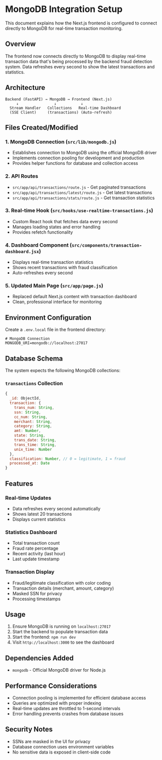 # MongoDB Integration Setup

This document explains how the Next.js frontend is configured to connect directly to MongoDB for real-time transaction monitoring.

## Overview

The frontend now connects directly to MongoDB to display real-time transaction data that's being processed by the backend fraud detection system. Data refreshes every second to show the latest transactions and statistics.

## Architecture

```
Backend (FastAPI) → MongoDB → Frontend (Next.js)
     ↓                ↓           ↓
  Stream Handler   Collections   Real-time Dashboard
  (SSE Client)     (transactions) (Auto-refresh)
```

## Files Created/Modified

### 1. MongoDB Connection (`src/lib/mongodb.js`)
- Establishes connection to MongoDB using the official MongoDB driver
- Implements connection pooling for development and production
- Provides helper functions for database and collection access

### 2. API Routes
- `src/app/api/transactions/route.js` - Get paginated transactions
- `src/app/api/transactions/latest/route.js` - Get latest transactions
- `src/app/api/transactions/stats/route.js` - Get transaction statistics

### 3. Real-time Hook (`src/hooks/use-realtime-transactions.js`)
- Custom React hook that fetches data every second
- Manages loading states and error handling
- Provides refetch functionality

### 4. Dashboard Component (`src/components/transaction-dashboard.jsx`)
- Displays real-time transaction statistics
- Shows recent transactions with fraud classification
- Auto-refreshes every second

### 5. Updated Main Page (`src/app/page.js`)
- Replaced default Next.js content with transaction dashboard
- Clean, professional interface for monitoring

## Environment Configuration

Create a `.env.local` file in the frontend directory:

```env
# MongoDB Connection
MONGODB_URI=mongodb://localhost:27017
```

## Database Schema

The system expects the following MongoDB collections:

### `transactions` Collection
```javascript
{
  _id: ObjectId,
  transaction: {
    trans_num: String,
    ssn: String,
    cc_num: String,
    merchant: String,
    category: String,
    amt: Number,
    state: String,
    trans_date: String,
    trans_time: String,
    unix_time: Number
  },
  classification: Number, // 0 = legitimate, 1 = fraud
  processed_at: Date
}
```

## Features

### Real-time Updates
- Data refreshes every second automatically
- Shows latest 20 transactions
- Displays current statistics

### Statistics Dashboard
- Total transaction count
- Fraud rate percentage
- Recent activity (last hour)
- Last update timestamp

### Transaction Display
- Fraud/legitimate classification with color coding
- Transaction details (merchant, amount, category)
- Masked SSN for privacy
- Processing timestamps

## Usage

1. Ensure MongoDB is running on `localhost:27017`
2. Start the backend to populate transaction data
3. Start the frontend: `npm run dev`
4. Visit `http://localhost:3000` to see the dashboard

## Dependencies Added

- `mongodb` - Official MongoDB driver for Node.js

## Performance Considerations

- Connection pooling is implemented for efficient database access
- Queries are optimized with proper indexing
- Real-time updates are throttled to 1-second intervals
- Error handling prevents crashes from database issues

## Security Notes

- SSNs are masked in the UI for privacy
- Database connection uses environment variables
- No sensitive data is exposed in client-side code

